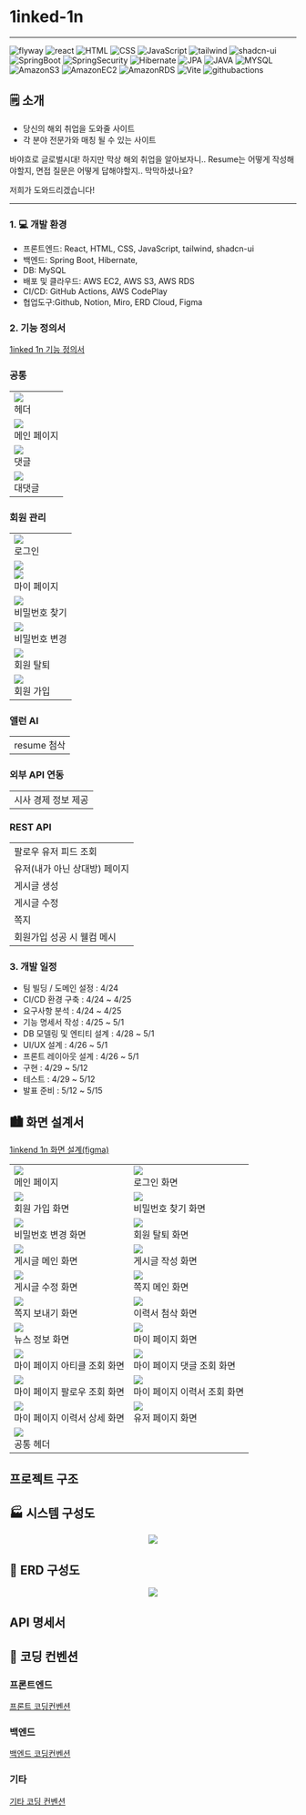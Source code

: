 #  1inked-1n
  
-------------------------  
<img alt="flyway" src ="https://img.shields.io/badge/Flyway-CC0200.svg?&style=for-the-badge&logo=flyway&logoColor=white"/>  
<img alt="react" src ="https://img.shields.io/badge/React-61DAFB.svg?&style=for-the-badge&logo=React&logoColor=black"/>  
<img alt="HTML" src ="https://img.shields.io/badge/html5-E34F26.svg?&style=for-the-badge&logo=html5&logoColor=white"/>  
<img alt="CSS" src ="https://img.shields.io/badge/css3-1572B6.svg?&style=for-the-badge&logo=css3&logoColor=white"/>  
<img alt="JavaScript" src ="https://img.shields.io/badge/JavaScript-F7DF1E.svg?&style=for-the-badge&logo=javascript&logoColor=black"/>  
<img alt="tailwind" src ="https://img.shields.io/badge/tailwind-06B6D4.svg?&style=for-the-badge&logo=tailwindcss&logoColor=white"/>  
<img alt="shadcn-ui" src ="https://img.shields.io/badge/shadcn/ui-000000.svg?&style=for-the-badge&logo=shadcnui&logoColor=white"/>  
<img alt="SpringBoot" src ="https://img.shields.io/badge/Spring Boot-6DB33F.svg?&style=for-the-badge&logo=Spring Boot&logoColor=white"/>  
<img alt="SpringSecurity" src ="https://img.shields.io/badge/Spring Security-6DB33F.svg?&style=for-the-badge&logo=springsecurity&logoColor=white"/> 
<img alt="Hibernate" src ="https://img.shields.io/badge/hibernate-59666C.svg?&style=for-the-badge&logo=hibernate&logoColor=white"/>
<img alt="JPA" src ="https://img.shields.io/badge/JPA-6DB33F.svg?&style=for-the-badge&logo=jpa&logoColor=white"/>  
<img alt ="JAVA" src="https://img.shields.io/badge/java-007396?style=for-the-badge&logo=java&logoColor=white">
<img alt="MYSQL" src ="https://img.shields.io/badge/MySQL-4479A1.svg?&style=for-the-badge&logo=MySQL&logoColor=white"/>  
<img alt="AmazonS3" src ="https://img.shields.io/badge/Amazon S3-569A31.svg?&style=for-the-badge&logo=Amazon S3&logoColor=white"/>  
<img alt="AmazonEC2" src ="https://img.shields.io/badge/Amazon EC2-FF9900.svg?&style=for-the-badge&logo=Amazon EC2&logoColor=white"/>  
<img alt="AmazonRDS" src ="https://img.shields.io/badge/Amazon RDS-527FFF.svg?&style=for-the-badge&logo=Amazon RDS&logoColor=white"/>  
<img alt="Vite" src ="https://img.shields.io/badge/Vite-646CFF.svg?&style=for-the-badge&logo=Vite&logoColor=white"/>  
<img alt="githubactions" src ="https://img.shields.io/badge/github actions-2088FF.svg?&style=for-the-badge&logo=githubactions&logoColor=white"/>

## 🗒️ 소개
- 당신의 해외 취업을 도와줄 사이트
- 각 분야 전문가와 매칭 될 수 있는 사이트

바야흐로 글로벌시대! 하지만 막상 해외 취업을 알아보자니.. Resume는 어떻게 작성해야할지, 면접 질문은 어떻게 답해야할지.. 막막하셨나요?

저희가 도와드리겠습니다!
****

### 1. 💻 개발 환경
- 프론트엔드: React, HTML, CSS, JavaScript, tailwind, shadcn-ui
- 백엔드: Spring Boot, Hibernate,
- DB: MySQL
- 배포 및 클라우드: AWS EC2, AWS S3, AWS RDS
- CI/CD: GitHub Actions, AWS CodePlay
- 협업도구:Github, Notion, Miro, ERD Cloud, Figma

### 2. 기능 정의서
[1inked 1n 기능 정의서](https://www.notion.so/oreumi/277fcbe54a704fa5bdef217d0d61f6f0)
### 공통
||
|--------------------|
|<img src="https://github.com/Garodden/1inked-1n/assets/143177939/55221a4e-a076-493b-88ac-a33248e30a7f"> <br/> 헤더|
|<img src="https://github.com/Garodden/1inked-1n/assets/143177939/a1c337e9-9354-49eb-82a0-49d60cb8bdf6"> <br/> 메인 페이지|
|<img src="https://github.com/Garodden/1inked-1n/assets/143177939/4682b179-0d1b-4c9a-acee-477c9af4b51f"> <br/> 댓글|
|<img src="https://github.com/Garodden/1inked-1n/assets/143177939/34c6c77b-e20c-4eb7-a824-8f8049b121cd"> <br/> 대댓글|

### 회원 관리
||
|--------------------|
|<img src="https://github.com/Garodden/1inked-1n/assets/143177939/10408e12-2ab0-4da6-b418-057fb9bfbae2"> <br/> 로그인|
|<img src="https://github.com/Garodden/1inked-1n/assets/143177939/a94867f8-71e1-4cf5-9d33-ab102a33a646"> <br/> <img src="https://github.com/Garodden/1inked-1n/assets/143177939/9a4e4005-9314-44b2-abd7-17a90f180eef"> <br/> 마이 페이지|
|<img src="https://github.com/Garodden/1inked-1n/assets/143177939/a7798fc4-b126-4fb9-ac0a-422fec246284"> <br/> 비밀번호 찾기|
|<img src="https://github.com/Garodden/1inked-1n/assets/143177939/96b93889-8f23-4d16-916b-a032c998c0c2"> <br/> 비밀번호 변경|
|<img src="https://github.com/Garodden/1inked-1n/assets/143177939/3010d55c-49a5-42e1-8a28-fc6cb8046ef0"> <br/> 회원 탈퇴|
|<img src="https://github.com/Garodden/1inked-1n/assets/143177939/65a4bfe7-9712-4b08-b66e-316ddd107e1c"> <br/> 회원 가입|

### 앨런 AI
||
|--------------------|
|<img src=""> <br/> resume 첨삭|

### 외부 API 연동
||
|--------------------|
|<img src=""> <br/> 시사 경제 정보 제공|

### REST API
||
|--------------------|
|<img src=""> <br/> 팔로우 유저 피드 조회|
|<img src=""> <br/> 유저(내가 아닌 상대방) 페이지|
|<img src=""> <br/> 게시글 생성|
|<img src=""> <br/> 게시글 수정|
|<img src=""> <br/> 쪽지|
|<img src=""> <br/> 회원가입 성공 시 웰컴 메시|



### 3. 개발 일정
- 팀 빌딩 / 도메인 설정 : 4/24
- CI/CD 환경 구축 : 4/24 ~ 4/25
- 요구사항 분석 : 4/24 ~ 4/25
- 기능 명세서 작성 : 4/25 ~ 5/1
- DB 모델링 및 엔티티 설계 : 4/28 ~ 5/1
- UI/UX 설계 : 4/26 ~ 5/1
- 프론트 레이아웃 설계 : 4/26 ~ 5/1
- 구현 : 4/29 ~ 5/12
- 테스트 : 4/29 ~ 5/12
- 발표 준비 : 5/12 ~ 5/15

## 🏙️ 화면 설계서
[1inkend 1n 화면 설계(figma)](https://www.figma.com/design/4Ypf3cLJBIoLrJ3pAu1YRU/Final-Project?node-id=0-1&t=TKggU5nXcle1n5yc-0)

|||
|--------------------|---------------------|
|<img src="https://github.com/Garodden/1inked-1n/assets/143177939/a9f09f49-c3b4-46ce-9542-a5dcae78f898"> <br/> 메인 페이지|<img src="https://github.com/Garodden/1inked-1n/assets/143177939/3ce230b0-1707-4f48-ad35-5f9e47d781c9"> <br/> 로그인 화면|
|<img src="https://github.com/Garodden/1inked-1n/assets/143177939/1c88a47b-539a-4242-b08c-86cfc83143b4"> <br/> 회원 가입 화면|<img src="https://github.com/Garodden/1inked-1n/assets/143177939/a8868c5b-fa04-4481-a43d-811754426447"> <br/> 비밀번호 찾기 화면|
|<img src="https://github.com/Garodden/1inked-1n/assets/143177939/0b180d0d-e8f1-4915-905d-d841b1cb2fe9"> <br/> 비밀번호 변경 화면|<img src="https://github.com/Garodden/1inked-1n/assets/143177939/ada1d08a-3401-4f99-a3fe-51cfc7514894"> <br/> 회원 탈퇴 화면|
|<img src="https://github.com/Garodden/1inked-1n/assets/143177939/01bf3798-c195-44f1-b89d-fd3b7d39abe0"> <br/> 게시글 메인 화면 |<img src="https://github.com/Garodden/1inked-1n/assets/143177939/e4fbd005-4b37-4428-a3c5-2e34cf2ca0db"> <br/> 게시글 작성 화면|
|<img src="https://github.com/Garodden/1inked-1n/assets/143177939/88ee9e28-9bc1-4e17-bc56-a93dc4911aa0"> <br/> 게시글 수정 화면|<img src="https://github.com/Garodden/1inked-1n/assets/143177939/1b3b549f-7f1b-45cf-adc5-bf6dd57293a6"> <br/> 쪽지 메인 화면|
|<img src="https://github.com/Garodden/1inked-1n/assets/143177939/df3dbcc1-f30d-4167-b1cf-bb30c9ba1e4a"> <br/> 쪽지 보내기 화면 |<img src="https://github.com/Garodden/1inked-1n/assets/143177939/782ac7c3-cd4b-4c92-a497-6b27064e3f20"> <br/> 이력서 첨삭 화면|
|<img src="https://github.com/Garodden/1inked-1n/assets/143177939/73ec97ce-4106-4d4c-acc8-fac6f2d7103e"> <br/> 뉴스 정보 화면 |<img src="https://github.com/Garodden/1inked-1n/assets/143177939/e7101420-5cff-476f-a13e-03cde129491e"> <br/> 마이 페이지 화면|
|<img src="https://github.com/Garodden/1inked-1n/assets/143177939/0ca6ed8d-08c4-4293-8ac1-eb161c1dbaf7"> <br/>마이 페이지 아티클 조회 화면 |<img src="https://github.com/Garodden/1inked-1n/assets/143177939/4858e843-ae7a-48ff-9965-0e07a1809956"> <br/> 마이 페이지 댓글 조회 화면|
|<img src="https://github.com/Garodden/1inked-1n/assets/143177939/adbe6c47-2231-4457-b535-814ace495f2a"> <br/> 마이 페이지 팔로우 조회 화면|<img src="https://github.com/Garodden/1inked-1n/assets/143177939/7717eedb-04fc-4ddf-9345-0057c9150b96"> <br/> 마이 페이지 이력서 조회 화면|
|<img src="https://github.com/Garodden/1inked-1n/assets/143177939/f45f5916-9d6e-4d32-a806-f8d41891ffac"> <br/> 마이 페이지 이력서 상세 화면 |<img src="https://github.com/Garodden/1inked-1n/assets/143177939/0ece0d58-6af3-4a32-a564-28ff4dc01def"> <br/> 유저 페이지 화면 |
|<img src="https://github.com/Garodden/1inked-1n/assets/143177939/35700ad4-4c2b-4a24-9e14-b8cff4ff238a"> <br/> 공통 헤더 ||

## 프로젝트 구조

## 🏭 시스템 구성도

<p align="center">
  <img src="https://github.com/Garodden/1inked-1n/assets/143177939/8813c156-ae24-4328-8c67-2938730e812d">
</p>

## 🍻 ERD 구성도

<p align="center">
  <img src="https://github.com/Garodden/1inked-1n/assets/143177939/8ae0142c-98c3-451e-b438-9ae721266310">
</p>

## API 명세서

## 📐 코딩 컨벤션

### 프론트엔드
[프론트 코딩컨벤션](https://github.com/Garodden/1inked-1n/wiki/Front-%EC%BD%94%EB%94%A9-%EC%BB%A8%EB%B2%A4%EC%85%98)

### 백엔드
[백엔드 코딩컨벤션](https://github.com/Garodden/1inked-1n/wiki/Backend-%EC%BD%94%EB%94%A9%EC%BB%A8%EB%B2%A4%EC%85%98)

### 기타
[기타 코딩 컨벤션](https://github.com/Garodden/1inked-1n/wiki/Other-%EC%BD%94%EB%94%A9%EC%BB%A8%EB%B2%A4%EC%85%98)

